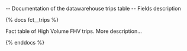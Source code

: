 -- Documentation of the datawarehouse trips table
-- Fields description

{% docs fct__trips %}

Fact table of High Volume FHV trips. More description...

{% enddocs %}

